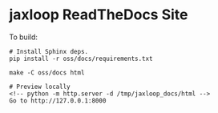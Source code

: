 # jaxloop ReadTheDocs Site

To build:

```
# Install Sphinx deps.
pip install -r oss/docs/requirements.txt

make -C oss/docs html

# Preview locally
<!-- python -m http.server -d /tmp/jaxloop_docs/html -->
Go to http://127.0.0.1:8000
```